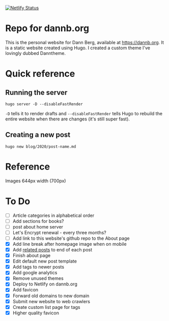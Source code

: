 [![Netlify Status](https://api.netlify.com/api/v1/badges/60ca84a8-ffdb-4b4b-a8cd-dc0b3081ac9b/deploy-status)](https://app.netlify.com/sites/dannb/deploys)

# Repo for dannb.org

This is the personal website for Dann Berg, available at https://dannb.org. It is a static website created using Hugo. I created a custom theme I've lovingly dubbed Danntheme.

# Quick reference

## Running the server

`hugo server -D --disableFastRender`

`-D` tells it to render drafts and `--disableFastRender` tells Hugo to rebuild the entire website when there are changes (it's still super fast).

## Creating a new post

`hugo new blog/2020/post-name.md`

# Reference

Images 644px width (700px)

# To Do

- [ ] Article categories in alphabetical order
- [ ] Add sections for books?
- [ ] post about home server
- [ ] Let's Encrypt renewal - every three months?
- [ ] Add link to this website's github repo to the About page
- [x] Add line break after homepage image when on mobile
- [x] Add [related posts](https://www.pakstech.com/blog/hugo-related-pages/) to end of each post
- [x] Finish about page
- [x] Edit default new post template
- [x] Add tags to newer posts
- [x] Add google analytics
- [x] Remove unused themes
- [x] Deploy to Netlify on dannb.org
- [x] Add favicon
- [x] Forward old domains to new domain
- [x] Submit new website to web crawlers
- [x] Create custom list page for tags
- [x] Higher quality favicon
